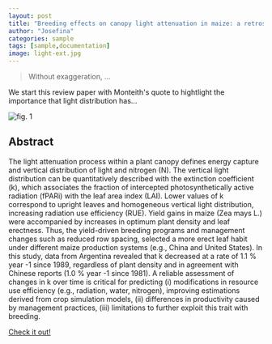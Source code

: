 ```yaml
---
layout: post
title: "Breeding effects on canopy light attenuation in maize: a retrospective and prospective analysis - JxB"
author: "Josefina"
categories: sample
tags: [sample,documentation]
image: light-ext.jpg
---
```


> Without exaggeration, ...


We start this review paper with Monteith's quote to hightlight the importance that light distribution has...

![fig. 1](https://github.com/jlacasa/jlacasa.github.io/blob/0f1c549fd2a3820be038a688df07b4f8c82975d3/assets/img/jxb-fig1.png)

## Abstract

The light attenuation process within a plant canopy defines energy capture and vertical distribution of light and nitrogen (N). The vertical light distribution can be quantitatively described with the extinction coefficient (k), which associates the fraction of intercepted photosynthetically active radiation (fPARi) with the leaf area index (LAI). Lower values of k correspond to upright leaves and homogeneous vertical light distribution, increasing radiation use efficiency (RUE). Yield gains in maize (Zea mays L.) were accompanied by increases in optimum plant density and leaf erectness. Thus, the yield-driven breeding programs and management changes such as reduced row spacing, selected a more erect leaf habit under different maize production systems (e.g., China and United States). In this study, data from Argentina revealed that k decreased at a rate of 1.1 % year -1 since 1989, regardless of plant density and in agreement with Chinese reports (1.0 % year -1 since 1981). A reliable assessment of changes in k over time is critical for predicting (i) modifications in resource use efficiency (e.g., radiation, water, nitrogen), improving estimations derived from crop simulation models, (ii) differences in productivity caused by management practices, (iii) limitations to further exploit this trait with breeding.

[Check it out!](https://academic.oup.com/jxb/advance-article-abstract/doi/10.1093/jxb/erab503/6481165)
